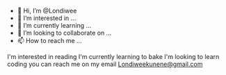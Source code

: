 - 👋 Hi, I’m @Londiwee
- 👀 I’m interested in ...
- 🌱 I’m currently learning ...
- 💞️ I’m looking to collaborate on ...
- 📫 How to reach me ...

<!---
Londiwee/Londiwee is a ✨ special ✨ repository because its `README.md` (this file) appears on your GitHub profile.
You can click the Preview link to take a look at your changes.
--->
I'm interested in reading
I'm currently learning to bake
I'm looking to learn coding
you can reach me on my email Londiweekunene@gmail.com
